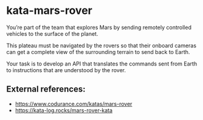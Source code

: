 # kata-mars-rover

You’re part of the team that explores Mars by sending remotely controlled vehicles to the surface of the planet.

This plateau must be navigated by the rovers so that their onboard cameras can get a complete view of the surrounding terrain to send back to Earth.

Your task is to develop an API that translates the commands sent from Earth to instructions that are understood by the rover.

## External references:
- https://www.codurance.com/katas/mars-rover
- https://kata-log.rocks/mars-rover-kata